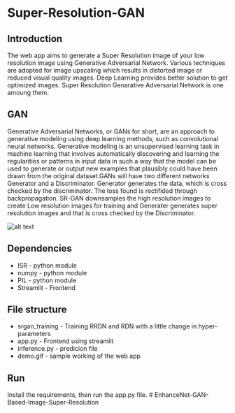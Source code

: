 # Super-Resolution-GAN
## Introduction 
The web app aims to generate a Super Resolution image of your low resolution image using Generative Adversarial Network. Various techniques are adopted for image upscaling which results in distorted image or reduced visual quality images. Deep Learning provides better solution to get optimized images. Super Resolution Genarative Adversarial Network is one amoung them. 

<!-- ![alt text](demo.gif) -->
## GAN
Generative Adversarial Networks, or GANs for short, are an approach to generative modeling using deep learning methods, such as convolutional neural networks. Generative modeling is an unsupervised learning task in machine learning that involves automatically discovering and learning the regularities or patterns in input data in such a way that the model can be used to generate or output new examples that plausibly could have been drawn from the original dataset.GANs will have two different networks Generator and a Discriminator. Generator generates the data, which is cross checked by the discriminator. The loss found is rectifided through backpropagation. SR-GAN downsamples the high resolution images to create Low resolution images for training and Generater generates super resolution images and that is cross checked by the Discriminator.

![alt text](https://miro.medium.com/max/2164/1*CcqEeJAa6cOBP8a713YR-w.png)

<!-- The output of the SR_GAN could be compared as follows. To know more about the residual deep network (https://arxiv.org/abs/1809.00219)

![alt text](https://miro.medium.com/max/2068/1*7doTQzPZSn3TYFR8xY2FuA.png) -->

## Dependencies
* ISR - python module 
* numpy - python module 
* PIL - python module 
* Streamlit - Frontend 

## File structure
* srgan_training - Training RRDN and RDN with a little change in hyper-parameters
* app.py - Frontend using streamlit 
* inference.py - predicion file 
* demo.gif - sample working of the web app

## Run
Install the requirements, then run the app.py file. #   E n h a n c e N e t - G A N - B a s e d - I m a g e - S u p e r - R e s o l u t i o n  
 